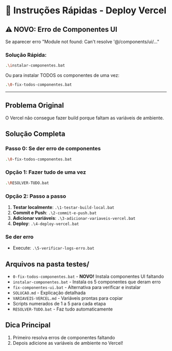 # 🚀 Instruções Rápidas - Deploy Vercel

## ⚠️ NOVO: Erro de Componentes UI
Se aparecer erro "Module not found: Can't resolve '@/components/ui/..."

### Solução Rápida:
```bash
.\instalar-componentes.bat
```

Ou para instalar TODOS os componentes de uma vez:
```bash
.\0-fix-todos-componentes.bat
```

---

## Problema Original
O Vercel não consegue fazer build porque faltam as variáveis de ambiente.

## Solução Completa

### Passo 0: Se der erro de componentes
```bash
.\0-fix-todos-componentes.bat
```

### Opção 1: Fazer tudo de uma vez
```bash
.\RESOLVER-TUDO.bat
```

### Opção 2: Passo a passo
1. **Testar localmente**: `.\1-testar-build-local.bat`
2. **Commit e Push**: `.\2-commit-e-push.bat`
3. **Adicionar variáveis**: `.\3-adicionar-variaveis-vercel.bat`
4. **Deploy**: `.\4-deploy-vercel.bat`

### Se der erro
- Execute: `.\5-verificar-logs-erro.bat`

## Arquivos na pasta testes/
- `0-fix-todos-componentes.bat` - **NOVO!** Instala componentes UI faltando
- `instalar-componentes.bat` - Instala os 5 componentes que deram erro
- `fix-componentes-ui.bat` - Alternativa para verificar e instalar
- `SOLUCAO.md` - Explicação detalhada
- `VARIAVEIS-VERCEL.md` - Variáveis prontas para copiar
- Scripts numerados de 1 a 5 para cada etapa
- `RESOLVER-TUDO.bat` - Faz tudo automaticamente

## Dica Principal
1. Primeiro resolva erros de componentes faltando
2. Depois adicione as variáveis de ambiente no Vercel!
